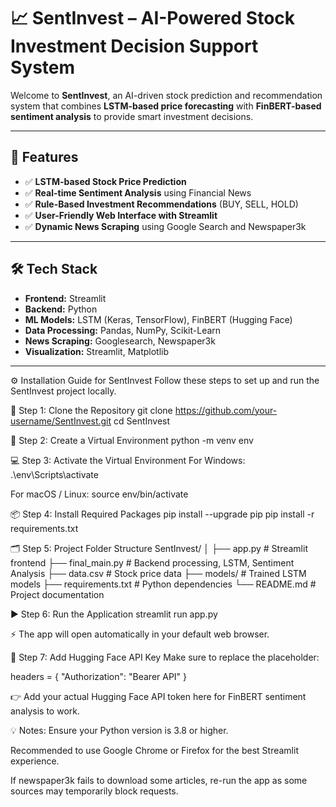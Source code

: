 # 📈 SentInvest – AI-Powered Stock Investment Decision Support System

Welcome to **SentInvest**, an AI-driven stock prediction and recommendation system that combines **LSTM-based price forecasting** with **FinBERT-based sentiment analysis** to provide smart investment decisions.

---

## 🚀 Features
- ✅ **LSTM-based Stock Price Prediction**
- ✅ **Real-time Sentiment Analysis** using Financial News
- ✅ **Rule-Based Investment Recommendations** (BUY, SELL, HOLD)
- ✅ **User-Friendly Web Interface with Streamlit**
- ✅ **Dynamic News Scraping** using Google Search and Newspaper3k

---

## 🛠️ Tech Stack
- **Frontend:** Streamlit  
- **Backend:** Python  
- **ML Models:** LSTM (Keras, TensorFlow), FinBERT (Hugging Face)  
- **Data Processing:** Pandas, NumPy, Scikit-Learn  
- **News Scraping:** Googlesearch, Newspaper3k  
- **Visualization:** Streamlit, Matplotlib  

---
⚙️ Installation Guide for SentInvest
Follow these steps to set up and run the SentInvest project locally.

📂 Step 1: Clone the Repository
git clone https://github.com/your-username/SentInvest.git
cd SentInvest

🐍 Step 2: Create a Virtual Environment
python -m venv env

💻 Step 3: Activate the Virtual Environment
For Windows:
.\env\Scripts\activate

For macOS / Linux:
source env/bin/activate

📦 Step 4: Install Required Packages
pip install --upgrade pip
pip install -r requirements.txt

🗂️ Step 5: Project Folder Structure
SentInvest/
│
├── app.py                # Streamlit frontend
├── final_main.py         # Backend processing, LSTM, Sentiment Analysis
├── data.csv              # Stock price data
├── models/               # Trained LSTM models
├── requirements.txt      # Python dependencies
└── README.md             # Project documentation

▶️ Step 6: Run the Application
streamlit run app.py

⚡ The app will open automatically in your default web browser.

🔑 Step 7: Add Hugging Face API Key
Make sure to replace the placeholder:

headers = { "Authorization": "Bearer API" }

👉 Add your actual Hugging Face API token here for FinBERT sentiment analysis to work.

💡 Notes:
Ensure your Python version is 3.8 or higher.

Recommended to use Google Chrome or Firefox for the best Streamlit experience.

If newspaper3k fails to download some articles, re-run the app as some sources may temporarily block requests.

